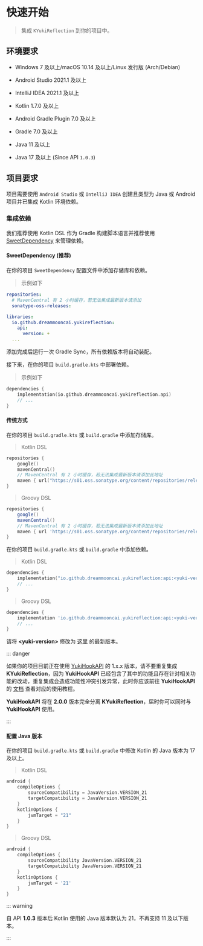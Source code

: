 # 快速开始

> 集成 `KYukiReflection` 到你的项目中。

## 环境要求

- Windows 7 及以上/macOS 10.14 及以上/Linux 发行版 (Arch/Debian)

- Android Studio 2021.1 及以上

- IntelliJ IDEA 2021.1 及以上

- Kotlin 1.7.0 及以上

- Android Gradle Plugin 7.0 及以上

- Gradle 7.0 及以上

- Java 11 及以上

- Java 17 及以上 (Since API `1.0.3`)

## 项目要求

项目需要使用 `Android Studio` 或 `IntelliJ IDEA` 创建且类型为 Java 或 Android 项目并已集成 Kotlin 环境依赖。

### 集成依赖

我们推荐使用 Kotlin DSL 作为 Gradle 构建脚本语言并推荐使用 [SweetDependency](https://github.com/HighCapable/SweetDependency) 来管理依赖。

#### SweetDependency (推荐)

在你的项目 `SweetDependency` 配置文件中添加存储库和依赖。

> 示例如下

```yaml
repositories:
  # MavenCentral 有 2 小时缓存，若无法集成最新版本请添加
  sonatype-oss-releases:

libraries:
  io.github.dreammooncai.yukireflection:
    api:
      version: +
  ...
```

添加完成后运行一次 Gradle Sync，所有依赖版本将自动装配。

接下来，在你的项目 `build.gradle.kts` 中部署依赖。

> 示例如下

```kotlin
dependencies {
    implementation(io.github.dreammooncai.yukireflection.api)
    // ...
}
```

#### 传统方式

在你的项目 `build.gradle.kts` 或 `build.gradle` 中添加存储库。

> Kotlin DSL

```kotlin
repositories {
    google()
    mavenCentral()
    // MavenCentral 有 2 小时缓存，若无法集成最新版本请添加此地址
    maven { url("https://s01.oss.sonatype.org/content/repositories/releases/") }
}
```

> Groovy DSL

```groovy
repositories {
    google()
    mavenCentral()
    // MavenCentral 有 2 小时缓存，若无法集成最新版本请添加此地址
    maven { url 'https://s01.oss.sonatype.org/content/repositories/releases/' }
}
```

在你的项目 `build.gradle.kts` 或 `build.gradle` 中添加依赖。

> Kotlin DSL

```kotlin
dependencies {
    implementation("io.github.dreammooncai.yukireflection:api:<yuki-version>")
    // ...
}
```

> Groovy DSL

```groovy
dependencies {
    implementation 'io.github.dreammooncai.yukireflection:api:<yuki-version>'
    // ...
}
```

请将 **&lt;yuki-version&gt;** 修改为 [这里](../about/changelog) 的最新版本。

::: danger

如果你的项目目前正在使用 [YukiHookAPI](https://github.com/HighCapable/YukiHookAPI) 的 1.x.x 版本，请不要重复集成 **KYukiReflection**，因为 **YukiHookAPI** 已经包含了其中的功能且存在针对相关功能的改动，重复集成会造成功能性冲突引发异常，此时你应该前往 **YukiHookAPI** 的 [文档](https://dreammoonboy.github.io/YukiHookAPI/zh-cn/) 查看对应的使用教程。

**YukiHookAPI** 将在 **2.0.0** 版本完全分离 **KYukiReflection**，届时你可以同时与 **YukiHookAPI** 使用。

:::

#### 配置 Java 版本

在你的项目 `build.gradle.kts` 或 `build.gradle` 中修改 Kotlin 的 Java 版本为 17 及以上。

> Kotlin DSL

```kt
android {
    compileOptions {
        sourceCompatibility = JavaVersion.VERSION_21
        targetCompatibility = JavaVersion.VERSION_21
    }
    kotlinOptions {
        jvmTarget = "21"
    }
}
```

> Groovy DSL

```groovy
android {
    compileOptions {
        sourceCompatibility JavaVersion.VERSION_21
        targetCompatibility JavaVersion.VERSION_21
    }
    kotlinOptions {
        jvmTarget = '21'
    }
}
```

::: warning

自 API **1.0.3** 版本后 Kotlin 使用的 Java 版本默认为 21，不再支持 11 及以下版本。

:::